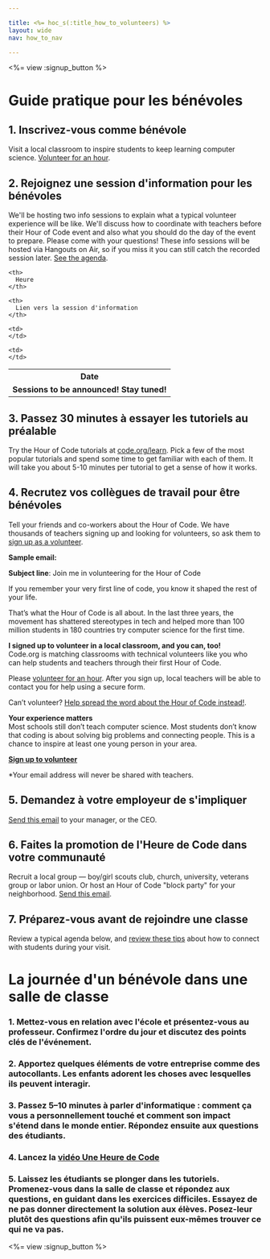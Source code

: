 ```yaml
---

title: <%= hoc_s(:title_how_to_volunteers) %>
layout: wide
nav: how_to_nav

---
```


<%= view :signup_button %>

# Guide pratique pour les bénévoles

## 1. Inscrivez-vous comme bénévole

Visit a local classroom to inspire students to keep learning computer science. [Volunteer for an hour](https://code.org/volunteer/engineer).

## 2. Rejoignez une session d'information pour les bénévoles

We'll be hosting two info sessions to explain what a typical volunteer experience will be like. We'll discuss how to coordinate with teachers before their Hour of Code event and also what you should do the day of the event to prepare. Please come with your questions! These info sessions will be hosted via Hangouts on Air, so if you miss it you can still catch the recorded session later. [See the agenda](https://docs.google.com/document/d/1y2PjgICSEnYGTD7MT1mvLS6RvA9BJDG4zWheD0ZFIUo/edit?usp=sharing).

<table>
  <tr>
    <th>
      Date
    </th>
    
    <th>
      Heure
    </th>
    
    <th>
      Lien vers la session d'information
    </th>
  </tr>
  
  <tr>
    <td>
      <strong>Sessions to be announced! Stay tuned!</strong>
    </td>
    
    <td>
    </td>
    
    <td>
    </td>
  </tr>
</table>

## 3. Passez 30 minutes à essayer les tutoriels au préalable

Try the Hour of Code tutorials at [code.org/learn](https://code.org/learn). Pick a few of the most popular tutorials and spend some time to get familiar with each of them. It will take you about 5-10 minutes per tutorial to get a sense of how it works.

## 4. Recrutez vos collègues de travail pour être bénévoles

Tell your friends and co-workers about the Hour of Code. We have thousands of teachers signing up and looking for volunteers, so ask them to [sign up as a volunteer](https://code.org/volunteer).

**Sample email:**

**Subject line**: Join me in volunteering for the Hour of Code

If you remember your very first line of code, you know it shaped the rest of your life.

That’s what the Hour of Code is all about. In the last three years, the movement has shattered stereotypes in tech and helped more than 100 million students in 180 countries try computer science for the first time.

**I signed up to volunteer in a local classroom, and you can, too!**   
Code.org is matching classrooms with technical volunteers like you who can help students and teachers through their first Hour of Code.

Please [volunteer for an hour](https://code.org/volunteer/engineer). After you sign up, local teachers will be able to contact you for help using a secure form.

Can’t volunteer? [Help spread the word about the Hour of Code instead!](https://hourofcode.com/promote).

**Your experience matters**  
Most schools still don’t teach computer science. Most students don’t know that coding is about solving big problems and connecting people. This is a chance to inspire at least one young person in your area.

**[Sign up to volunteer](https://code.org/volunteer/engineer)**

*Your email address will never be shared with teachers.

## 5. Demandez à votre employeur de s'impliquer

[Send this email](https://hourofcode.com/promote/resources#email) to your manager, or the CEO.

## 6. Faites la promotion de l'Heure de Code dans votre communauté

Recruit a local group — boy/girl scouts club, church, university, veterans group or labor union. Or host an Hour of Code "block party" for your neighborhood. [Send this email](https://hourofcode.com/promote/resources#email).

## 7. Préparez-vous avant de rejoindre une classe

Review a typical agenda below, and [review these tips](https://code.org/files/CSTT_Volunteers.pdf) about how to connect with students during your visit.

# La journée d'un bénévole dans une salle de classe

### 1. Mettez-vous en relation avec l'école et présentez-vous au professeur. Confirmez l'ordre du jour et discutez des points clés de l'événement.

### 2. Apportez quelques éléments de votre entreprise comme des autocollants. Les enfants adorent les choses avec lesquelles ils peuvent interagir.

### 3. Passez 5–10 minutes à parler d'informatique : comment ça vous a personnellement touché et comment son impact s'étend dans le monde entier. Répondez ensuite aux questions des étudiants.

### 4. Lancez la [vidéo Une Heure de Code](https://www.youtube.com/watch?v=2DxWIxec6yo)

### 5. Laissez les étudiants se plonger dans les tutoriels. Promenez-vous dans la salle de classe et répondez aux questions, en guidant dans les exercices difficiles. Essayez de ne pas donner directement la solution aux élèves. Posez-leur plutôt des questions afin qu'ils puissent eux-mêmes trouver ce qui ne va pas.

<%= view :signup_button %>